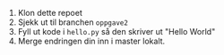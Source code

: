 1. Klon dette repoet
2. Sjekk ut til branchen `oppgave2`
3. Fyll ut kode i `hello.py` så den skriver ut "Hello World"
4. Merge endringen din inn i master lokalt.